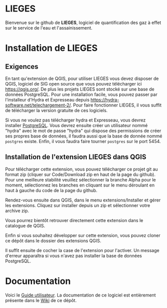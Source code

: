 # LIEGES

Bienvenue sur le github de **LIEGES**, logiciel de quantification des gaz à effet sur le service de l'eau et l'assainissement.

# Installation de LIEGES

## Exigences

En tant qu'extension de QGIS, pour utiliser LIEGES vous devez disposer de QGIS, logiciel de SIG open source que vous pouvez télécharger ici https://qgis.org/. De plus les projets LIEGES sont stocké sur une base de données PostgreSQL. Pour une installation facile, vous pouvez passer par l'installeur d'Hydra et Expresseau depuis https://hydra-software.net/telechargement-2/. Pour faire fonctionner LIEGES, il vous suffit de télécharger la version gratuite de ces logiciels.

Si vous ne voulez pas télécharger hydra et Expresseau, vous devrez installer [PostgreSQL](https://www.postgresql.org/). Vous devrez ensuite créer un utilisateur nommé "hydra" avec le mot de passe "hydra" qui dispose des permissions de créer ses propres base de données, il faudra aussi que la base de donnée nommé `postgres` existe. Enfin, il vous faudra faire tourner `postgres` sur le port 5454.

## Installation de l'extension LIEGES dans QGIS

Pour télécharger cette extension, vous pouvez télécharger ce projet git au format zip (cliquer sur Code/Download zip en haut de la page du github). Pour une meilleure stabilité veuillez sélectionner la branche Alpha pour le moment, sélectionnez les branches en cliquant sur le menu déroulant en haut à gauche du code de la page du github. 

Rendez-vous ensuite dans QGIS, dans le menu extensions/Installer et gérer les extensions. Cliquez sur installer depuis un zip et sélectionner votre archive zip.

Vous pourrez bientôt retrouver directement cette extension dans le catalogue de QGIS.

Enfin si vous souhaitez développer sur cette extension, vous pouvez cloner ce dépôt dans le dossier des extensions QGIS.

Il suffit ensuite de cocher la case de l'extension pour l'activer. Un message d'erreur apparaîtra si vous n'avez pas installer la base de données PostgreSQL.

# Documentation
Voici le [Guide utilisateur](uploads/e92d2ddc17517832b71f02f5faf6ffc8/Guide_utilisateurV1.pdf).
La documentation de ce logiciel est entièrement présente dans le [Wiki](https://github.com/TheophileLaPelouse/LIEGES/wiki) de ce dépôt.
